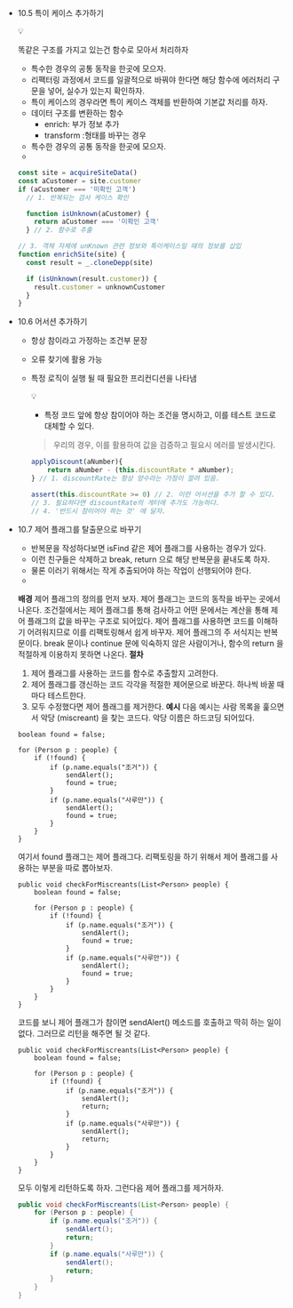 - 10.5 특이 케이스 추가하기
    <aside>
    💡
    
    똑같은 구조를 가지고 있는건 함수로 모아서 처리하자 
    
    </aside>
    
    - 특수한 경우의 공통 동작을 한곳에 모으자.
    - 리팩터링 과정에서 코드를 일괄적으로 바꿔야 한다면 해당 함수에 에러처리 구문을 넣어, 실수가 있는지 확인하자.
    - 특이 케이스의 경우라면 특이 케이스 객체를 반환하여 기본값 처리를 하자.
    - 데이터 구조를 변환하는 함수
        - enrich: 부가 정보 추가
        - transform :형태를 바꾸는 경우
    - 특수한 경우의 공통 동작을 한곳에 모으자.
    - 
    
    ```jsx
    const site = acquireSiteData()
    const aCustomer = site.customer
    if (aCustomer === '미확인 고객')
      // 1. 반복되는 검사 케이스 확인
    
      function isUnknown(aCustomer) {
        return aCustomer === '미확인 고객'
      } // 2. 함수로 추출
    
    // 3. 객체 자체에 unKnown 관련 정보와 특이케이스일 때의 정보를 삽입
    function enrichSite(site) {
      const result = _.cloneDepp(site)
    
      if (isUnknown(result.customer)) {
        result.customer = unknownCustomer
      }
    }
    
    ```

- 10.6 어서션 추가하기
  - 항상 참이라고 가정하는 조건부 문장
  - 오류 찾기에 활용 가능
  - 특정 로직이 실행 될 때 필요한 프리컨디션을 나타냄
    <aside>
    💡
    
    - 특정 코드 앞에 항상 참이어야 하는 조건을 명시하고, 이를 테스트 코드로 대체할 수 있다.
    </aside>
    
    > 우리의 경우, 이를 활용하여 값을 검증하고 필요시 에러를 발생시킨다.
    > 
    
    ```jsx
    applyDiscount(aNumber){
        return aNumber - (this.discountRate * aNumber);
    } // 1. discountRate는 항상 양수라는 가정이 깔려 있음.
    
    assert(this.discountRate >= 0) // 2. 이런 어서션을 추가 할 수 있다.
    // 3. 필요하다면 discountRate의 게터에 추가도 가능하다.
    // 4. '반드시 참이어야 하는 것' 에 달자.
    ```

- 10.7 제어 플래그를 탈출문으로 바꾸기
  - 반복문을 작성하다보면 isFind 같은 제어 플래그를 사용하는 경우가 있다.
  - 이런 친구들은 삭제하고 break, return 으로 해당 반복문을 끝내도록 하자.
  - 물론 이러기 위해서는 작게 추출되어야 하는 작업이 선행되어야 한다.
  -
  **배경**
  제어 플래그의 정의를 먼저 보자.
  제어 플래그는 코드의 동작을 바꾸는 곳에서 나온다.
  조건절에서는 제어 플래그를 통해 검사하고 어떤 문에서는 계산을 통해 제어 플래그의 값을 바꾸는 구조로 되어있다.
  제어 플래그를 사용하면 코드를 이해하기 어려워지므로 이를 리팩토링해서 쉽게 바꾸자.
  제어 플래그의 주 서식지는 반복문이다.
  break 문이나 continue 문에 익숙하지 않은 사람이거나, 함수의 return 을 적절하게 이용하지 못하면 나온다.
  **절차**
  1. 제어 플래그를 사용하는 코드를 함수로 추출할지 고려한다.
  2. 제어 플래그를 갱신하는 코드 각각을 적절한 제어문으로 바꾼다. 하나씩 바꿀 때마다 테스트한다.
  3. 모두 수정했다면 제어 플래그를 제거한다.
  **예시**
  다음 예시는 사람 목록을 훑으면서 악당 (miscreant) 을 찾는 코드다.
  악당 이름은 하드코딩 되어있다.
  ```
  boolean found = false;

  for (Person p : people) {
      if (!found) {
          if (p.name.equals("조거")) {
              sendAlert();
              found = true;
          }
          if (p.name.equals("사루만")) {
              sendAlert();
              found = true;
          }
      }
  }
  ```
  여기서 found 플래그는 제어 플래그다.
  리팩토링을 하기 위해서 제어 플래그를 사용하는 부분을 따로 뽑아보자.
  ```
  public void checkForMiscreants(List<Person> people) {
      boolean found = false;

      for (Person p : people) {
          if (!found) {
              if (p.name.equals("조거")) {
                  sendAlert();
                  found = true;
              }
              if (p.name.equals("사루만")) {
                  sendAlert();
                  found = true;
              }
          }
      }
  }
  ```
  코드를 보니 제어 플래그가 참이면 sendAlert() 메소드를 호출하고 딱히 하는 일이 없다. 그러므로 리턴을 해주면 될 것 같다.
  ```
  public void checkForMiscreants(List<Person> people) {
      boolean found = false;

      for (Person p : people) {
          if (!found) {
              if (p.name.equals("조거")) {
                  sendAlert();
                  return;
              }
              if (p.name.equals("사루만")) {
                  sendAlert();
                  return;
              }
          }
      }
  }
  ```
  모두 이렇게 리턴하도록 하자.
  그런다음 제어 플래그를 제거하자.
  ```java
  public void checkForMiscreants(List<Person> people) {
      for (Person p : people) {
          if (p.name.equals("조거")) {
              sendAlert();
              return;
          }
          if (p.name.equals("사루만")) {
              sendAlert();
              return;
          }
      }
  }
  ```
